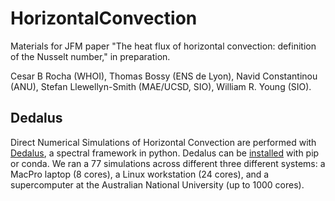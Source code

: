 # HorizontalConvection
Materials for JFM paper "The heat flux of horizontal convection: definition of the Nusselt number," in preparation.

Cesar B Rocha (WHOI), Thomas Bossy (ENS de Lyon), Navid Constantinou (ANU),
Stefan Llewellyn-Smith (MAE/UCSD, SIO), William R. Young (SIO).

## Dedalus
Direct Numerical Simulations of Horizontal Convection are performed with
[Dedalus](http://dedalus-project.org), a spectral framework in python. Dedalus
can be
[installed](https://dedalus-project.readthedocs.io/en/latest/installation.html#installing-the-dedalus-package)
with pip or conda. We ran a 77 simulations across different three different
systems: a MacPro laptop (8 cores), a Linux workstation (24 cores), and a
supercomputer at the Australian National University (up to 1000 cores).



